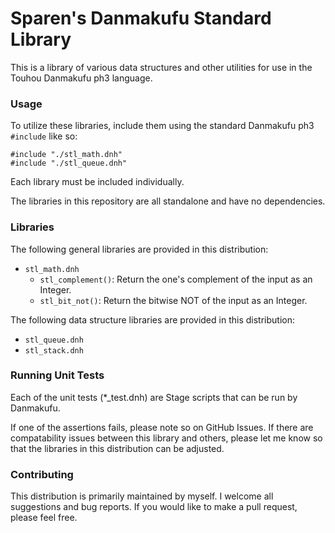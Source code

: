 # Sparen's Danmakufu Standard Library

This is a library of various data structures and other utilities for use in the Touhou Danmakufu ph3 language.

### Usage

To utilize these libraries, include them using the standard Danmakufu ph3 `#include` like so:

```
#include "./stl_math.dnh"
#include "./stl_queue.dnh"
```

Each library must be included individually.

The libraries in this repository are all standalone and have no dependencies.

### Libraries

The following general libraries are provided in this distribution:

* `stl_math.dnh`
    - `stl_complement()`: Return the one's complement of the input as an Integer.
    - `stl_bit_not()`: Return the bitwise NOT of the input as an Integer.

The following data structure libraries are provided in this distribution:

* `stl_queue.dnh`
* `stl_stack.dnh`

### Running Unit Tests

Each of the unit tests (*_test.dnh) are Stage scripts that can be run by Danmakufu.

If one of the assertions fails, please note so on GitHub Issues. If there are compatability issues between this library and others, please let me know so that the libraries in this distribution can be adjusted.

### Contributing

This distribution is primarily maintained by myself. I welcome all suggestions and bug reports. If you would like to make a pull request, please feel free.
